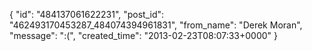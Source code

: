  {
   "id": "484137061622231",
   "post_id": "462493170453287_484074394961831",
   "from_name": "Derek Moran",
   "message": ":(",
   "created_time": "2013-02-23T08:07:33+0000"
 }
